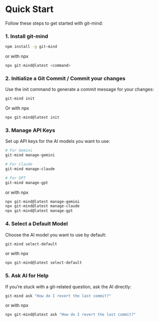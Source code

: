 # Quick Start

Follow these steps to get started with git-mind:

### 1. Install git-mind

```bash
npm install -g git-mind
```

or with npx

```bash
npx git-mind@latest <command>
```

### 2. Initialize a Git Commit / Commit your changes

Use the init command to generate a commit message for your changes:

```bash
git-mind init
```

Or with npx

```bash
npx git-mind@latest init
```

### 3. Manage API Keys

Set up API keys for the AI models you want to use:

```bash
# For Gemini
git-mind manage-gemini

# For Claude
git-mind manage-claude

# For GPT
git-mind manage-gpt
```

or with npx

```bash
npx git-mind@latest manage-gemini
npx git-mind@latest manage-claude
npx git-mind@latest manage-gpt
```

### 4. Select a Default Model

Choose the AI model you want to use by default:

```bash
git-mind select-default
```

or with npx

```bash
npx git-mind@latest select-default
```

### 5. Ask AI for Help

If you’re stuck with a git-related question, ask the AI directly:

```bash
git-mind ask "How do I revert the last commit?"
```

or with npx

```bash
npx git-mind@latest ask "How do I revert the last commit?"
```
